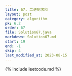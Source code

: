 ```yaml
---
title: 67. 二进制求和
layout: post
category: algorithm
pk: 6.2
order: 67
file: Solution67.java
markdown: Solution67.md
start: 19
end: -1
skip: 4
last_modified_at: 2023-08-15
---
```


{% include leetcode.md %}
